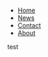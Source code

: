 <html>
  <head>
  <link rel="stylesheet" type="text/css" href="website/style.css">
  </head>
  
  <body>

<ul>
  <li><a href="default.asp">Home</a></li>
  <li><a href="news.asp">News</a></li>
  <li><a href="contact.asp">Contact</a></li>
  <li><a href="about.asp">About</a></li>
</ul>

  test
</body>
</html>
